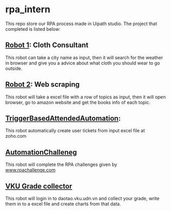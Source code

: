 # rpa_intern
This repo store our RPA process made in Uipath studio.
The project that completed is listed below:
 ## [Robot 1](https://github.com/omeganoob/rpa_intern/tree/main/Robot1): Cloth Consultant
 This robot can take a city name as input, then it will search for the weather in browser and give you a advice about what cloth you should wear to go outside.
 ## [Robot 2](https://github.com/omeganoob/rpa_intern/tree/main/Robot2): Web scraping
 This robot will take a excel file with a row of topics as input, then it will open browser, go to amazon website and get the books info of each topic.
 ## [TriggerBasedAttendedAutomation](https://github.com/omeganoob/rpa_intern/tree/main/TriggerBasedAttendedAutomation):
 This robot automatically create user tickets from input excel file at zoho.com
 ## [AutomationChalleneg](https://github.com/omeganoob/rpa_intern/tree/main/AutomationChallenege%202)
 This robot will complete the RPA challenges given by www.rpachallenge.com
 ## [VKU Grade collector](https://github.com/omeganoob/rpa_intern/tree/main/VKUGradeCollector)
 This robot will login in to daotao.vku.udn.vn and collect your grade, write them in to a excel file and create charts from that data.
